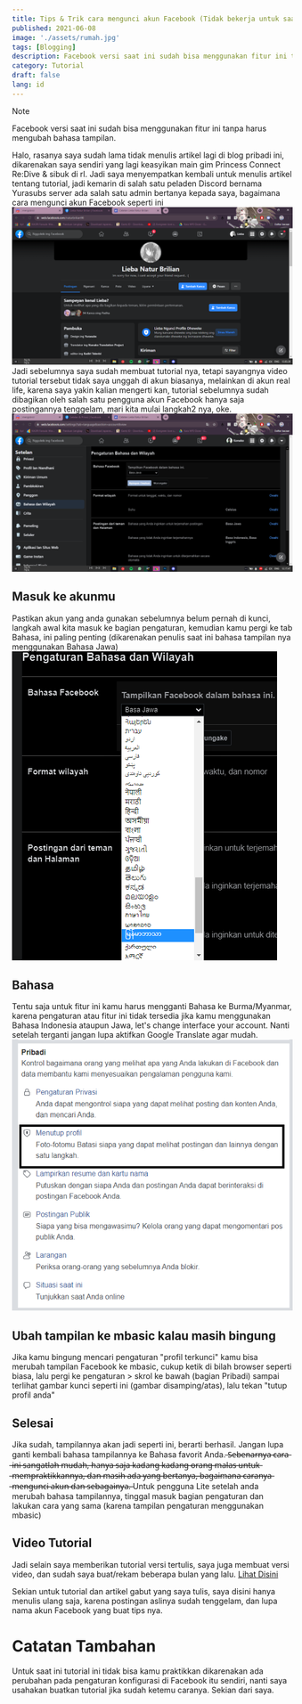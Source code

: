 ```yaml
---
title: Tips & Trik cara mengunci akun Facebook (Tidak bekerja untuk saat ini)
published: 2021-06-08
image: './assets/rumah.jpg'
tags: [Blogging]
description: Facebook versi saat ini sudah bisa menggunakan fitur ini tanpa harus mengubah bahasa tampilan
category: Tutorial
draft: false
lang: id
---
```


> [!NOTE]
> Facebook versi saat ini sudah bisa menggunakan fitur ini tanpa harus mengubah bahasa tampilan.

Halo, rasanya saya sudah lama tidak menulis artikel lagi di blog pribadi ini, dikarenakan saya sendiri yang lagi keasyikan main gim Princess Connect Re:Dive & sibuk di rl. Jadi saya menyempatkan kembali untuk menulis artikel tentang tutorial, jadi kemarin di salah satu peladen Discord bernama Yurasubs server ada salah satu admin bertanya kepada saya, bagaimana cara mengunci akun Facebook seperti ini
![Profile Facebook](./assets/profile-fb.png)
Jadi sebelumnya saya sudah membuat tutorial nya, tetapi sayangnya video tutorial tersebut tidak saya unggah di akun biasanya, melainkan di akun real life, karena saya yakin kalian mengerti kan, tutorial sebelumnya sudah dibagikan oleh salah satu pengguna akun Facebook hanya saja postingannya tenggelam, mari kita mulai langkah2 nya, oke.
![Pengaturan Facebook](./assets/fb-settings.png)

## Masuk ke akunmu
Pastikan akun yang anda gunakan sebelumnya belum pernah di kunci, langkah awal kita masuk ke bagian pengaturan, kemudian kamu pergi ke tab Bahasa, ini paling penting (dikarenakan penulis saat ini bahasa tampilan nya menggunakan Bahasa Jawa)
![Bahasa](./assets/dere.png)
## Bahasa
Tentu saja untuk fitur ini kamu harus mengganti Bahasa ke Burma/Myanmar, karena pengaturan atau fitur ini tidak tersedia jika kamu menggunakan Bahasa Indonesia ataupun Jawa, let's change interface your account. Nanti setelah terganti jangan lupa aktifkan Google Translate agar mudah.
![lock](./assets/ya.png)
## Ubah tampilan ke mbasic kalau masih bingung
Jika kamu bingung mencari pengaturan "profil terkunci" kamu bisa merubah tampilan Facebook ke mbasic, cukup ketik di bilah browser seperti biasa, lalu pergi ke pengaturan > skrol ke bawah (bagian Pribadi) sampai terlihat gambar kunci seperti ini (gambar disamping/atas), lalu tekan "tutup profil anda"
## Selesai
Jika sudah, tampilannya akan jadi seperti ini, berarti berhasil. Jangan lupa ganti kembali bahasa tampilannya ke Bahasa favorit Anda. ̶S̶e̶b̶e̶n̶a̶r̶n̶y̶a̶ ̶c̶a̶r̶a̶ ̶i̶n̶i̶ ̶s̶a̶n̶g̶a̶t̶l̶a̶h̶ ̶m̶u̶d̶a̶h̶,̶ ̶h̶a̶n̶y̶a̶ ̶s̶a̶j̶a̶ ̶k̶a̶d̶a̶n̶g̶ ̶k̶a̶d̶a̶n̶g̶ ̶o̶r̶a̶n̶g̶ ̶m̶a̶l̶a̶s̶ ̶u̶n̶t̶u̶k̶ ̶m̶e̶m̶p̶r̶a̶k̶t̶i̶k̶k̶a̶n̶n̶y̶a̶,̶ ̶d̶a̶n̶ ̶m̶a̶s̶i̶h̶ ̶a̶d̶a̶ ̶y̶a̶n̶g̶ ̶b̶e̶r̶t̶a̶n̶y̶a̶,̶ ̶b̶a̶g̶a̶i̶m̶a̶n̶a̶ ̶c̶a̶r̶a̶n̶y̶a̶ ̶m̶e̶n̶g̶u̶n̶c̶i̶ ̶a̶k̶u̶n̶ ̶d̶a̶n̶ ̶s̶e̶b̶a̶g̶a̶i̶n̶y̶a̶.̶ Untuk pengguna Lite setelah anda merubah bahasa tampilannya, tinggal masuk bagian pengaturan dan lakukan cara yang sama (karena tampilan pengaturan menggunakan mbasic)
## Video Tutorial
Jadi selain saya memberikan tutorial versi tertulis, saya juga membuat versi video, dan sudah saya buat/rekam beberapa bulan yang lalu.
[Lihat Disini](https://drive.google.com/file/d/1NqKh_aTyylqEmAmHc0yE2iurH7N5uZfM/view)

Sekian untuk tutorial dan artikel gabut yang saya tulis, saya disini hanya menulis ulang saja, karena postingan aslinya sudah tenggelam, dan lupa nama akun Facebook yang buat tips nya.

# Catatan Tambahan
Untuk saat ini tutorial ini tidak bisa kamu praktikkan dikarenakan ada perubahan pada pengaturan konfigurasi di Facebook itu sendiri, nanti saya usahakan buatkan tutorial jika sudah ketemu caranya. Sekian dari saya.
